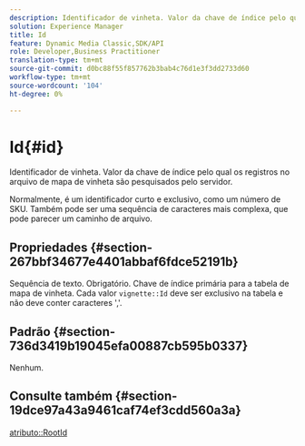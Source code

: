 ```yaml
---
description: Identificador de vinheta. Valor da chave de índice pelo qual os registros no arquivo de mapa de vinheta são pesquisados pelo servidor.
solution: Experience Manager
title: Id
feature: Dynamic Media Classic,SDK/API
role: Developer,Business Practitioner
translation-type: tm+mt
source-git-commit: d0bc88f55f857762b3bab4c76d1e3f3dd2733d60
workflow-type: tm+mt
source-wordcount: '104'
ht-degree: 0%

---
```



# Id{#id}

Identificador de vinheta. Valor da chave de índice pelo qual os registros no arquivo de mapa de vinheta são pesquisados pelo servidor.

Normalmente, é um identificador curto e exclusivo, como um número de SKU. Também pode ser uma sequência de caracteres mais complexa, que pode parecer um caminho de arquivo.

## Propriedades {#section-267bbf34677e4401abbaf6fdce52191b}

Sequência de texto. Obrigatório. Chave de índice primária para a tabela de mapa de vinheta. Cada valor `vignette::Id` deve ser exclusivo na tabela e não deve conter caracteres &#39;,&#39;.

## Padrão {#section-736d3419b19045efa00887cb595b0337}

Nenhum.

## Consulte também {#section-19dce97a43a9461caf74ef3cdd560a3a}

[atributo::RootId](../../../../../ir-api/material-cat/image-rendering-api-ref/c-ir-material-catalog/c-ir-attributes-reference/r-ir-rootid.md#reference-54b42b7125824be593378c1accb70d5a)
